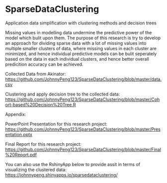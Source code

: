 # SparseDataClustering
Application data simplification with clustering methods and decision trees

Missing values in modelling data undermine the predictive power of the model which bulit upon them. The purpose of this research is try to develop an approach for dividing sparse data with a lot of missing values into multiple smaller clusters of data, where missing values in each cluster are minimized, and hence individual predictive models can be bulit seperately based on the data in each individual clusters, and hence better overall predicition accuracy can be achieved. 

Collected Data from Akinator: 
https://github.com/JohnnyPeng123/SparseDataClustering/blob/master/data.csv

Clustering and apply decision tree to the collected data:
https://github.com/JohnnyPeng123/SparseDataClustering/blob/master/Cohort-based%20Decision%20Tree.R

Appendix:

PowerPoint Presentation for this research project:
https://github.com/JohnnyPeng123/SparseDataClustering/blob/master/Presentation.pptx

Final Report for this research project:
https://github.com/JohnnyPeng123/SparseDataClustering/blob/master/Final%20Report.pdf

You can also use the RshinyApp below to provide assit in terms of visualizing the clustered data:
https://johnnypeng.shinyapps.io/sparsedataclustering/
